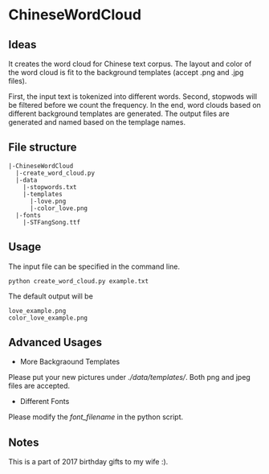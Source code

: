 # ChineseWordCloud

## Ideas
It creates the word cloud for Chinese text corpus. The layout and color of the word cloud is fit to the background templates (accept .png and .jpg files).

First, the input text is tokenized into different words. Second, stopwods will be filtered before we count the frequency. In the end, word clouds based on different background templates are generated. The output files are generated and named based on the templage names.

## File structure
```
|-ChineseWordCloud
  |-create_word_cloud.py
  |-data
    |-stopwords.txt
    |-templates
      |-love.png
      |-color_love.png
  |-fonts
    |-STFangSong.ttf
```

## Usage
The input file can be specified in the command line. 

```
python create_word_cloud.py example.txt
```
The default output will be
```
love_example.png
color_love_example.png
```

## Advanced Usages

* More Backgraound Templates

Please put your new pictures under *./data/templates/*. Both png and jpeg files are accepted.

* Different Fonts

Please modify the *font_filename* in the python script.

## Notes
This is a part of 2017 birthday gifts to my wife :).
